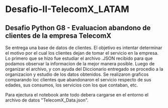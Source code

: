 # Desafio-II-TelecomX_LATAM
## Desafio Python G8 - Evaluacion abandono de clientes de la empresa TelecomX
Se entrega una base de datos de clientes.
El objetivo es intentar determinar el motivo por el cual los clientes
dejan de tomar el servicio en la empresa.
Lo primero que se hizo fue estudiar el archivo .JSON recibido para que podamos observar
la informacion de la mejor manera posible.
Luego de organizar el archivo, y con ayuda del Diccionario entregado se procedio a la
organizacion y estudio de los datos obtenidos.
Se realizaron graficos comparando loc clientes que abandonaron el servicio respecto de
sus edades, sus consumos, los servicios con los que contaban, etc.

Para ejectura el notebook ante todo debera cargarse en el entorno el archivo de datos "TelecomX_Data.json".
